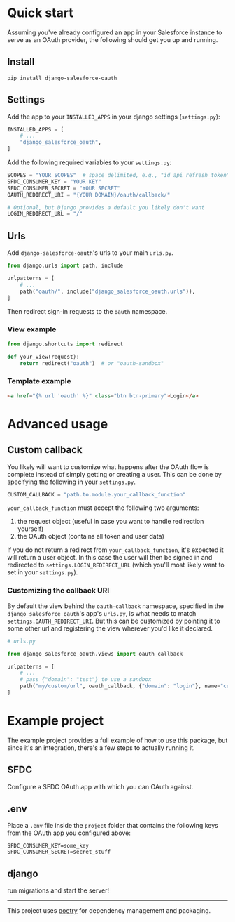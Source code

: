 # Quick start

Assuming you've already configured an app in your Salesforce instance to serve
as an OAuth provider, the following should get you up and running.

## Install

`pip install django-salesforce-oauth`

## Settings

Add the app to your `INSTALLED_APPS` in your django settings (`settings.py`):

```python
INSTALLED_APPS = [
    # ...
    "django_salesforce_oauth",
]
```

Add the following required variables to your `settings.py`:

```python
SCOPES = "YOUR SCOPES"  # space delimited, e.g., "id api refresh_token"
SFDC_CONSUMER_KEY = "YOUR KEY"
SFDC_CONSUMER_SECRET = "YOUR SECRET"
OAUTH_REDIRECT_URI = "{YOUR DOMAIN}/oauth/callback/"

# Optional, but Django provides a default you likely don't want
LOGIN_REDIRECT_URL = "/"
```

## Urls

Add `django-salesforce-oauth`'s urls to your main `urls.py`.

```python
from django.urls import path, include

urlpatterns = [
    # ...
    path("oauth/", include("django_salesforce_oauth.urls")),
]
```

Then redirect sign-in requests to the `oauth` namespace.

### View example

```python
from django.shortcuts import redirect

def your_view(request):
    return redirect("oauth")  # or "oauth-sandbox"
```

### Template example

```html
<a href="{% url 'oauth' %}" class="btn btn-primary">Login</a>
```

# Advanced usage

## Custom callback

You likely will want to customize what happens after the OAuth flow is complete instead of simply
getting or creating a user. This can be done by specifying the following in your `settings.py`.

```python
CUSTOM_CALLBACK = "path.to.module.your_callback_function"
```

`your_callback_function` must accept the following two arguments:

1. the request object (useful in case you want to handle redirection yourself)
2. the OAuth object (contains all token and user data)

If you do not return a redirect from `your_callback_function`, it's expected it will return
a user object. In this case the user will then be signed in and redirected to
`settings.LOGIN_REDIRECT_URL` (which you'll most likely want to set in your `settings.py`).

### Customizing the callback URI

By default the view behind the `oauth-callback` namespace, specified in the `django_salesforce_oauth`'s app's `urls.py`, is what needs to match `settings.OAUTH_REDIRECT_URI`.
But this can be customized by pointing it to some other url and registering the view wherever
you'd like it declared.

```python
# urls.py

from django_salesforce_oauth.views import oauth_callback

urlpatterns = [
    # ...
    # pass {"domain": "test"} to use a sandbox
    path("my/custom/url", oauth_callback, {"domain": "login"}, name="custom-oauth-callback"),
]
```

# Example project

The example project provides a full example of how to use this package,
but since it's an integration, there's a few steps to actually running it.

## SFDC

Configure a SFDC OAuth app with which you can OAuth against.

## .env

Place a `.env` file inside the `project` folder that contains the following keys
from the OAuth app you configured above:

```
SFDC_CONSUMER_KEY=some_key
SFDC_CONSUMER_SECRET=secret_stuff
```

## django

run migrations and start the server!

---

This project uses [poetry](https://python-poetry.org/) for dependency management
and packaging.
